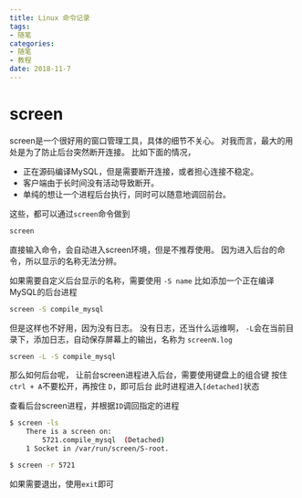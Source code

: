 ```yaml
---
title: Linux 命令记录
tags:                      
- 随笔
categories:                
- 随笔
- 教程
date: 2018-11-7
---
```


# screen

screen是一个很好用的窗口管理工具，具体的细节不关心。
对我而言，最大的用处是为了防止后台突然断开连接。
比如下面的情况，

- 正在源码编译MySQL，但是需要断开连接，或者担心连接不稳定。
- 客户端由于长时间没有活动导致断开。
- 单纯的想让一个进程后台执行，同时可以随意地调回前台。

这些，都可以通过`screen`命令做到

```bash
screen 
```

直接输入命令，会自动进入screen环境，但是不推荐使用。
因为进入后台的命令，所以显示的名称无法分辨。

如果需要自定义后台显示的名称，需要使用 `-S name`
比如添加一个正在编译MySQL的后台进程

```bash
screen -S compile_mysql
```

但是这样也不好用，因为没有日志。
没有日志，还当什么运维啊，
`-L`会在当前目录下，添加日志，自动保存屏幕上的输出，名称为 `screenN.log`

```bash
screen -L -S compile_mysql
```

那么如何后台呢，
让前台screen进程进入后台，需要使用键盘上的组合键
按住`ctrl + A`不要松开，再按住 `D`，即可后台
此时进程进入`[detached]`状态

查看后台screen进程，并根据`ID`调回指定的进程

```bash
$ screen -ls
    There is a screen on:
        5721.compile_mysql  (Detached)
    1 Socket in /var/run/screen/S-root.

$ screen -r 5721
```

如果需要退出，使用`exit`即可
